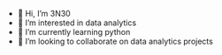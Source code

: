 - 👋 Hi, I’m 3N30
- 👀 I’m interested in data analytics
- 🌱 I’m currently learning python
- 💞️ I’m looking to collaborate on data analytics projects

<!---
iamsawyer9/iamsawyer9 is a ✨ special ✨ repository because its `README.md` (this file) appears on your GitHub profile.
You can click the Preview link to take a look at your changes.
--->
